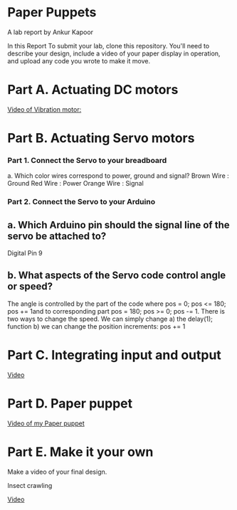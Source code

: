 # Paper Puppets
A lab report by Ankur Kapoor

In this Report
To submit your lab, clone this repository. You'll need to describe your design, include a video of your paper display in operation, and upload any code you wrote to make it move.

# Part A. Actuating DC motors

[Video of Vibration motor:](https://www.youtube.com/watch?v=ZMKGFtkHpLw)


# Part B. Actuating Servo motors

### Part 1. Connect the Servo to your breadboard
a. Which color wires correspond to power, ground and signal?
Brown Wire : Ground
Red Wire : Power
Orange Wire : Signal

### Part 2. Connect the Servo to your Arduino

## a. Which Arduino pin should the signal line of the servo be attached to?

Digital Pin 9

## b. What aspects of the Servo code control angle or speed?

The angle is controlled by the part of the code where pos = 0; pos <= 180; pos += 1and to corresponding part pos = 180; pos >= 0; pos -= 1. There is two ways to change the speed. We can simply change a) the delay(1); function b) we can change the position increments: pos += 1

# Part C. Integrating input and output
 
 [Video](https://www.youtube.com/watch?v=vJoI5zn6s3s)
 
# Part D. Paper puppet

[Video of my Paper puppet](https://www.youtube.com/watch?v=AnFLfFtWlwc)  

# Part E. Make it your own
 
 Make a video of your final design.

Insect crawling 

[Video](https://www.youtube.com/watch?v=6ypxtQFror4)
  
